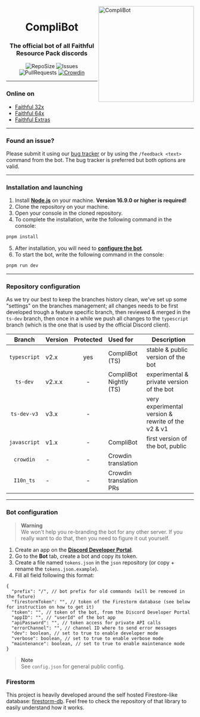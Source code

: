 <img src="https://raw.githubusercontent.com/Faithful-Resource-Pack/Branding/main/logos/transparent/256/bot_logo.png" alt="CompliBot" align="right" height="256px">
<div align="center">
  <h1>CompliBot</h1>
  <h3>The official bot of all Faithful Resource Pack discords</h3>

![RepoSize](https://img.shields.io/github/repo-size/Faithful-Resource-Pack/Discord-Bot)
![Issues](https://img.shields.io/github/issues/Faithful-Resource-Pack/Discord-Bot)
![PullRequests](https://img.shields.io/github/issues-pr/Faithful-Resource-Pack/Discord-Bot)
[![Crowdin](https://badges.crowdin.net/e/1602cfd1a52793da79736586c4493097/localized.svg)](https://faithful.crowdin.com/discord-bot)
</div>

___

### Online on

- [Faithful 32x](https://discord.gg/sN9YRQbBv7)
- [Faithful 64x](https://discord.gg/Tqtwtgh)
- [Faithful Extras](https://discord.gg/qVeDfZw)

___

### Found an issue?

Please submit it using our [bug tracker](https://github.com/Faithful-Resource-Pack/Discord-Bot/issues/new/choose) or by using the `/feedback <text>` command from the bot. The bug tracker is preferred but both options are valid.
___

### Installation and launching

1. Install **[Node.js](https://nodejs.org/)** on your machine. **Version 16.9.0 or higher is required!**
2. Clone the repository on your machine.
3. Open your console in the cloned repository.
4. To complete the installation, write the following command in the console:

```bash
pnpm install
```

5. After installation, you will need to **[configure the bot](#bot-config)**.
6. To start the bot, write the following command in the console:

```bash
pnpm run dev
```

---

### Repository configuration

As we try our best to keep the branches history clean, we've set up some "settings" on the branches management; all changes needs to be first developed trough a feature specific branch, then reviewed & merged in the `ts-dev` branch, then once in a while we push all changes to the `typescript` branch (which is the one that is used by the official Discord client).

|    Branch    | Version | Protected | Used for                | Description                                        |
|:------------:|:--------|:---------:|:------------------------|----------------------------------------------------|
| `typescript` | v2.x    |    yes    | CompliBot (TS)          | stable & public version of the bot                 |
|   `ts-dev`   | v2.x.x  |     -     | CompliBot Nightly (TS)  | experimental & private version of the bot          |
| `ts-dev-v3`  | v3.x    |     -     |                         | very experimental version & rewrite of the v2 & v1 |
| `javascript` | v1.x    |     -     | CompliBot               | first version of the bot, public                   |
|  `crowdin`   | -       |     -     | Crowdin translation     |                                                    |
|  `I10n_ts`   | -       |     -     | Crowdin translation PRs |                                                    |

___

### Bot configuration

> **Warning**  
> We won't help you re-branding the bot for any other server. If you really want to do that, then you need to figure it out yourself.

1. Create an app on the **[Discord Developer Portal](https://discord.com/developers/)**.
2. Go to the **Bot** tab, create a bot and copy its token.
3. Create a file named `tokens.json` in the `json` repository (or copy + rename the `tokens.json.example`).
4. Fill all field following this format:

```jsonc
{
  "prefix": "/", // bot prefix for old commands (will be removed in the future)
  "firestormToken": "", // token of the Firestorm database (see below for instruction on how to get it)
  "token": "", // token of the bot, from the Discord Developer Portal
  "appID": "", // "userId" of the bot app
  "apiPassword": "", // token access for private API calls
  "errorChannel": "", // channel ID where to send error messages
  "dev": boolean, // set to true to enable developer mode
  "verbose": boolean, // set to true to enable verbose mode
  "maintenance": boolean, // set to true to enable maintenance mode
}
```

> **Note**  
> See `config.json` for general public config.

### Firestorm

This project is heavily developed around the self hosted Firestore-like database: [firestorm-db](https://github.com/TheRolfFR/firestorm-db). Feel free to check the repository of that library to easily understand how it works.
